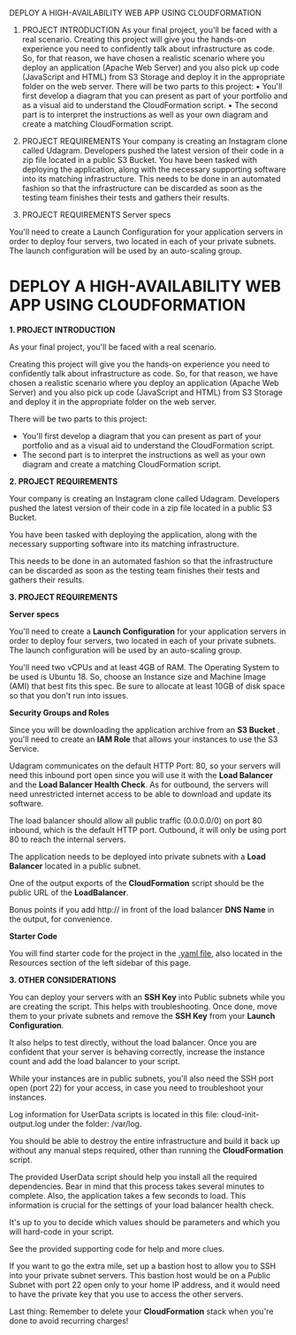 DEPLOY A HIGH-AVAILABILITY WEB APP USING CLOUDFORMATION
1. PROJECT INTRODUCTION
As your final project, you'll be faced with a real scenario.
Creating this project will give you the hands-on experience you need to confidently talk about infrastructure as code. So, for that reason, we have chosen a realistic scenario where you deploy an application (Apache Web Server) and you also pick up code (JavaScript and HTML) from S3 Storage and deploy it in the appropriate folder on the web server.
There will be two parts to this project:
•	You'll first develop a diagram that you can present as part of your portfolio and as a visual aid to understand the CloudFormation script.
•	The second part is to interpret the instructions as well as your own diagram and create a matching CloudFormation script.

2. PROJECT REQUIREMENTS
Your company is creating an Instagram clone called Udagram. Developers pushed the latest version of their code in a zip file located in a public S3 Bucket.
You have been tasked with deploying the application, along with the necessary supporting software into its matching infrastructure.
This needs to be done in an automated fashion so that the infrastructure can be discarded as soon as the testing team finishes their tests and gathers their results.
3. PROJECT REQUIREMENTS
Server specs

You'll need to create a Launch Configuration for your application servers in order to deploy four servers, two located in each of your private subnets. The launch configuration will be used by an auto-scaling group.
# DEPLOY A HIGH-AVAILABILITY WEB APP USING CLOUDFORMATION

**1. PROJECT INTRODUCTION**

As your final project, you&#39;ll be faced with a real scenario.

Creating this project will give you the hands-on experience you need to confidently talk about infrastructure as code. So, for that reason, we have chosen a realistic scenario where you deploy an application (Apache Web Server) and you also pick up code (JavaScript and HTML) from S3 Storage and deploy it in the appropriate folder on the web server.

There will be two parts to this project:

- You&#39;ll first develop a diagram that you can present as part of your portfolio and as a visual aid to understand the CloudFormation script.
- The second part is to interpret the instructions as well as your own diagram and create a matching CloudFormation script.

**2. PROJECT REQUIREMENTS**

Your company is creating an Instagram clone called Udagram. Developers pushed the latest version of their code in a zip file located in a public S3 Bucket.

You have been tasked with deploying the application, along with the necessary supporting software into its matching infrastructure.

This needs to be done in an automated fashion so that the infrastructure can be discarded as soon as the testing team finishes their tests and gathers their results.

**3. PROJECT REQUIREMENTS**

**Server specs**

You&#39;ll need to create a  **Launch Configuration**  for your application servers in order to deploy four servers, two located in each of your private subnets. The launch configuration will be used by an auto-scaling group.

You&#39;ll need two vCPUs and at least 4GB of RAM. The Operating System to be used is Ubuntu 18. So, choose an Instance size and Machine Image (AMI) that best fits this spec. Be sure to allocate at least 10GB of disk space so that you don&#39;t run into issues.

**Security Groups and Roles**

Since you will be downloading the application archive from an  **S3 Bucket** , you&#39;ll need to create an  **IAM Role**  that allows your instances to use the S3 Service.

Udagram communicates on the default HTTP Port: 80, so your servers will need this inbound port open since you will use it with the  **Load Balancer**  and the  **Load Balancer Health Check**. As for outbound, the servers will need unrestricted internet access to be able to download and update its software.

The load balancer should allow all public traffic (0.0.0.0/0) on port 80 inbound, which is the default HTTP port. Outbound, it will only be using port 80 to reach the internal servers.

The application needs to be deployed into private subnets with a  **Load Balancer**  located in a public subnet.

One of the output exports of the  **CloudFormation**  script should be the public URL of the  **LoadBalancer**.

Bonus points if you add http:// in front of the load balancer  **DNS Name**  in the output, for convenience.

**Starter Code**

You will find starter code for the project in the [.yaml file](https://video.udacity-data.com/topher/2019/July/5d391e8b_final-project-starter/final-project-starter.yml), also located in the Resources section of the left sidebar of this page.

**3. OTHER CONSIDERATIONS**

You can deploy your servers with an  **SSH Key**  into Public subnets while you are creating the script. This helps with troubleshooting. Once done, move them to your private subnets and remove the  **SSH Key**  from your  **Launch Configuration**.

It also helps to test directly, without the load balancer. Once you are confident that your server is behaving correctly, increase the instance count and add the load balancer to your script.

While your instances are in public subnets, you&#39;ll also need the SSH port open (port 22) for your access, in case you need to troubleshoot your instances.

Log information for UserData scripts is located in this file: cloud-init-output.log under the folder: /var/log.

You should be able to destroy the entire infrastructure and build it back up without any manual steps required, other than running the  **CloudFormation**  script.

The provided UserData script should help you install all the required dependencies. Bear in mind that this process takes several minutes to complete. Also, the application takes a few seconds to load. This information is crucial for the settings of your load balancer health check.

It&#39;s up to you to decide which values should be parameters and which you will hard-code in your script.

See the provided supporting code for help and more clues.

If you want to go the extra mile, set up a bastion host to allow you to SSH into your private subnet servers. This bastion host would be on a Public Subnet with port 22 open only to your home IP address, and it would need to have the private key that you use to access the other servers.

Last thing: Remember to delete your  **CloudFormation**  stack when you&#39;re done to avoid recurring charges!